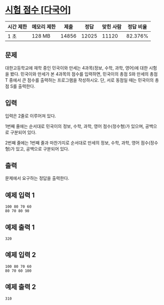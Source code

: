 # [시험 점수 [다국어]](https://www.acmicpc.net/problem/5596)

| 시간 제한 | 메모리 제한 | 제출 | 정답 | 맞힌 사람 | 정답 비율 |
| --- | --- | --- | --- | --- | --- |
| 1 초 | 128 MB | 14856 | 12025 | 11120 | 82.376% |

## 문제

대한고등학교에 재학 중인 민국이와 만세는 4과목(정보, 수학, 과학, 영어)에 대한 시험을 봤다. 민국이와 만세가 본 4과목의 점수를 입력하면, 민국이의 총점 S와 만세의 총점 T 중에서 큰 점수를 출력하는 프로그램을 작성하시오. 단, 서로 동점일 때는 민국이의 총점 S를 출력한다.

## 입력

입력은 2줄로 이루어져 있다.

1번째 줄에는 순서대로 민국이의 정보, 수학, 과학, 영어 점수(정수형)가 있으며, 공백으로 구분되어 있다.

2번째 줄에는 1번째 줄과 마찬가지로 순서대로 만세의 정보, 수학, 과학, 영어 점수(정수형)가 있고, 공백으로 구분되어 있다.

## 출력

문제에서 요구하는 정답을 출력한다.

## 예제 입력 1

```
100 80 70 60
80 70 80 90

```

## 예제 출력 1

```
320

```

## 예제 입력 2

```
100 80 70 60
80 70 60 100

```

## 예제 출력 2

```
310
```
